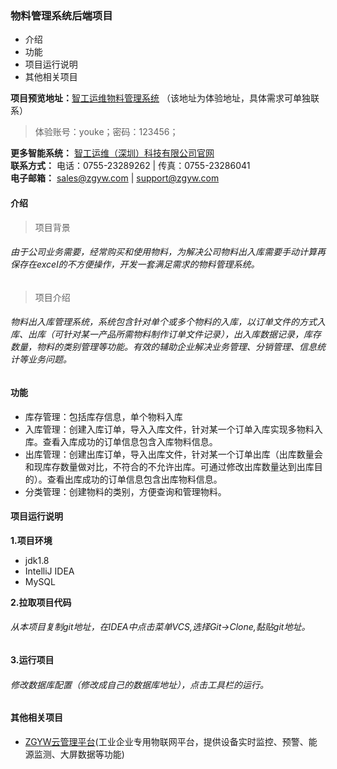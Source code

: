 ### 物料管理系统后端项目
- 介绍
- 功能
- 项目运行说明
- 其他相关项目

**项目预览地址：**[智工运维物料管理系统](http://42.193.215.202:8088/) （该地址为体验地址，具体需求可单独联系）
> 体验账号：youke；密码：123456；

**更多智能系统：** [智工运维（深圳）科技有限公司官网](http://www.szzgyw.com/)    
**联系方式：**    电话：0755-23289262  | 传真：0755-23286041  
**电子邮箱：**  sales@zgyw.com     | support@zgyw.com
#### 介绍
> 项目背景
###### 由于公司业务需要，经常购买和使用物料，为解决公司物料出入库需要手动计算再保存在excel的不方便操作，开发一套满足需求的物料管理系统。
> 项目介绍
###### 物料出入库管理系统，系统包含针对单个或多个物料的入库，以订单文件的方式入库、出库（可针对某一产品所需物料制作订单文件记录），出入库数据记录，库存数量，物料的类别管理等功能。有效的辅助企业解决业务管理、分销管理、信息统计等业务问题。
#### 功能
- 库存管理：包括库存信息，单个物料入库
- 入库管理：创建入库订单，导入入库文件，针对某一个订单入库实现多物料入库。查看入库成功的订单信息包含入库物料信息。
- 出库管理：创建出库订单，导入出库文件，针对某一个订单出库（出库数量会和现库存数量做对比，不符合的不允许出库。可通过修改出库数量达到出库目的）。查看出库成功的订单信息包含出库物料信息。
- 分类管理：创建物料的类别，方便查询和管理物料。
#### 项目运行说明
**1.项目环境**

- jdk1.8
- IntelliJ IDEA
- MySQL

**2.拉取项目代码**
###### 从本项目复制git地址，在IDEA中点击菜单VCS,选择Git->Clone,黏贴git地址。
**3.运行项目**
###### 修改数据库配置（修改成自己的数据库地址），点击工具栏的运行。
#### 其他相关项目
- [ZGYW云管理平台](http://www.zgywiot.com/)(工业企业专用物联网平台，提供设备实时监控、预警、能源监测、大屏数据等功能)


